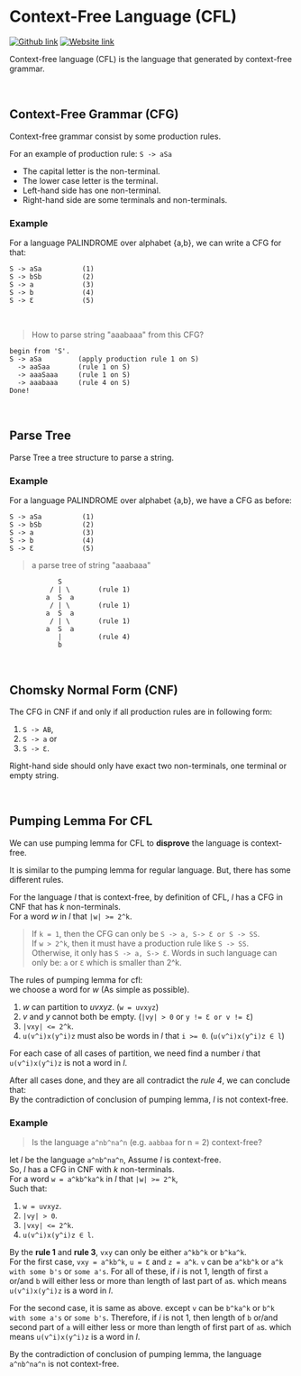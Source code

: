 # Context-Free Language (CFL)
[![Github link](https://img.shields.io/badge/FaDrYL--blue?style=social&logo=Github&logoWidth=15)](https://github.com/FaDrYL)
[![Website link](https://img.shields.io/badge/FaDr-YL-blue?style=flat&color=009f9f)](https://www.fadryl.com/)

Context-free language (CFL) is the language that generated by context-free grammar.

<br/>

## Context-Free Grammar (CFG)
Context-free grammar consist by some production rules.

For an example of production rule: `S -> aSa`

- The capital letter is the non-terminal.
- The lower case letter is the terminal.
- Left-hand side has one non-terminal.
- Right-hand side are some terminals and non-terminals.

### Example
For a language PALINDROME over alphabet {a,b},
we can write a CFG for that:

```
S -> aSa          (1)
S -> bSb          (2)
S -> a            (3)
S -> b            (4)
S -> Ɛ            (5) 
```

<br/>

> How to parse string "aaabaaa" from this CFG?

```
begin from 'S'.
S -> aSa         (apply production rule 1 on S)
  -> aaSaa       (rule 1 on S)
  -> aaaSaaa     (rule 1 on S)
  -> aaabaaa     (rule 4 on S)
Done!
```

<br/>

## Parse Tree
Parse Tree a tree structure to parse a string.

### Example
For a language PALINDROME over alphabet {a,b},
we have a CFG as before:

```
S -> aSa          (1)
S -> bSb          (2)
S -> a            (3)
S -> b            (4)
S -> Ɛ            (5) 
```

> a parse tree of string "aaabaaa"

```
            S
          / | \       (rule 1)
         a  S  a
          / | \       (rule 1)
         a  S  a
          / | \       (rule 1)
         a  S  a
            |         (rule 4)
            b
```

<br/>

## Chomsky Normal Form (CNF)
The CFG in CNF if and only if all production rules are in following form:

1. `S -> AB`,
2. `S -> a` or
3. `S -> Ɛ`.

Right-hand side should only have exact two non-terminals, one terminal or empty string.

<br/>

## Pumping Lemma For CFL
We can use pumping lemma for CFL to **disprove** the language is context-free.

It is similar to the pumping lemma for regular language. But, there has some different rules.

For the language *l* that is context-free, by definition of CFL, *l* has a CFG in CNF that has *k* non-terminals.  
For a word *w* in *l* that `|w| >= 2^k`.  

> If `k = 1`, then the CFG can only be `S -> a, S-> Ɛ or S -> SS`.  
> If `w > 2^k`, then it must have a production rule like `S -> SS`.  
> Otherwise, it only has `S -> a, S-> Ɛ`. Words in such language can only be: `a` or `Ɛ` which is smaller than 2^k.

The rules of pumping lemma for cfl:  
we choose a word for *w* (As simple as possible).  
1. *w* can partition to *uvxyz*. (`w = uvxyz`)  
2. *v* and *y* cannot both be empty. (`|vy| > 0` or `y != Ɛ or v != Ɛ`)  
3. `|vxy| <= 2^k`.  
4. `u(v^i)x(y^i)z` must also be words in *l* that `i >= 0`. (`u(v^i)x(y^i)z ∈ l`)  

For each case of all cases of partition, 
we need find a number *i* that `u(v^i)x(y^i)z` is not a word in *l*.

After all cases done, and they are all contradict the *rule 4*, we can conclude that:  
By the contradiction of conclusion of pumping lemma, *l* is not context-free.

### Example
> Is the language `a^nb^na^n` (e.g. `aabbaa` for n = 2) context-free?

let *l* be the language `a^nb^na^n`, Assume *l* is context-free.  
So, *l* has a CFG in CNF with *k* non-terminals.  
For a word `w = a^kb^ka^k` in *l* that `|w| >= 2^k`,  
Such that:  
1. `w = uvxyz`.
2. `|vy| > 0`.
3. `|vxy| <= 2^k`.
4. `u(v^i)x(y^i)z ∈ l`.

By the **rule 1** and **rule 3**, `vxy` can only be either `a^kb^k` or `b^ka^k`.  
For the first case, `vxy = a^kb^k`, `u = Ɛ` and `z = a^k`.
`v` can be `a^kb^k` or `a^k with some b's` or `some a's`.
For all of these, if *i* is not 1, 
length of first `a` or/and `b` will either less or more than length of last part of `a`s.
which means `u(v^i)x(y^i)z` is a word in *l*.

For the second case, it is same as above. except `v` can be `b^ka^k` or `b^k with some a's` or `some b's`.
Therefore, if *i* is not 1, then length of `b` or/and second part of `a` will either less or more than length of first part of `a`s.
which means `u(v^i)x(y^i)z` is a word in *l*.

By the contradiction of conclusion of pumping lemma, the language `a^nb^na^n` is not context-free.


